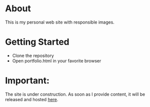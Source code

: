 # About 

This is my personal web site with responsible images.

# Getting Started

- Clone the repository
- Open portfolio.html in your favorite browser

# Important:
The site is under construction. As soon as I provide content, 
it will be released and hosted [here](http://janebarinova.com).


 
 

